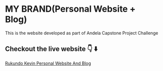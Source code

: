 # MY BRAND(Personal Website + Blog)
   This is the website developed as part of Andela Capstone Project Challenge
 ## Checkout the live website 👇 ⬇️
 [Rukundo Kevin Personal Website And Blog](https://www.rukundokevin.codes/)
